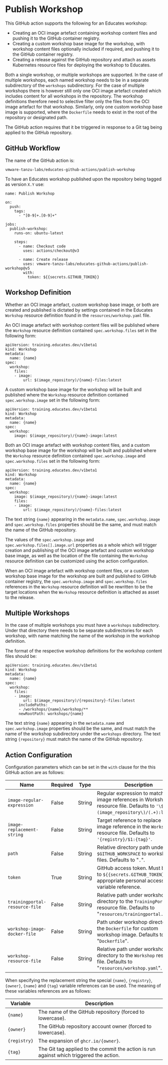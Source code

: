 Publish Workshop
================

This GitHub action supports the following for an Educates workshop:

* Creating an OCI image artefact containing workshop content files and pushing
  it to the GitHub container registry.
* Creating a custom workshop base image for the workshop, with workshop content
  files optionally included if required, and pushing it to the GitHub container
  registry.
* Creating a release against the GitHub repository and attach as assets
  Kubernetes resource files for deploying the workshop to Educates.

Both a single workshop, or multiple workshops are supported. In the case of
multiple workshops, each named workshop needs to be in a separate subdirectory
of the `workshops` subdirectory. For the case of multiple workshops there is
however still only one OCI image artefact created which includes content for all
workshops in the repository. The workshop definitions therefore need to
selective filter only the files from the OCI image artefact for that workshop.
Similarly, only one custom workshop base image is supported, where the
`Dockerfile` needs to exist in the root of the repository or designated path.

The GitHub action requires that it be triggered in response to a Git tag being
applied to the GitHub repository.

GitHub Workflow
---------------

The name of the GitHub action is:

```
vmware-tanzu-labs/educates-github-actions/publish-workshop
```

To have an Educates workshop published upon the repository being tagged as
version `X.Y` use:

```
name: Publish Workshop

on:
  push:
    tags:
      - "[0-9]+.[0-9]+"

jobs:
  publish-workshop:
    runs-on: ubuntu-latest

    steps:
      - name: Checkout code
        uses: actions/checkout@v3

      - name: Create release
        uses: vmware-tanzu-labs/educates-github-actions/publish-workshop@v5
        with:
          token: ${{secrets.GITHUB_TOKEN}}
```

Workshop Definition
-------------------

Whether an OCI image artefact, custom workshop base image, or both are created
and published is dictated by settings contained in the Educates `Workshop`
resource definition found in the `resources/workshop.yaml` file.

An OCI image artefact with workshop content files will be published where the
`Workshop` resource definition contained `spec.workshop.files` set in the
following form:

```
apiVersion: training.educates.dev/v1beta1
kind: Workshop
metadata:
  name: {name}
spec:
  workshop:
    files:
    - image:
        url: $(image_repository)/{name}-files:latest
```

A custom workshop base image for the workshop will be built and published where
the `Workshop` resource definition contained `spec.workshop.image` set in the
following form:

```
apiVersion: training.educates.dev/v1beta1
kind: Workshop
metadata:
  name: {name}
spec:
  workshop:
    image: $(image_repository)/{name}-image:latest
```

Both an OCI image artefact with workshop content files, and a custom workshop
base image for the workshop will be built and published where the `Workshop`
resource definition contained `spec.workshop.image` and `spec.workshop.files`
set in the following form:

```
apiVersion: training.educates.dev/v1beta1
kind: Workshop
metadata:
  name: {name}
spec:
  workshop:
    image: $(image_repository)/{name}-image:latest
    files:
    - image:
        url: $(image_repository)/{name}-files:latest
```

The text string `{name}` appearing in the `metadata.name`, `spec.workshop.image`
and `spec.workshop.files` properties should be the same, and must match the name
of the GitHub repository.

The values of the `spec.workshop.image` and `spec.workshop.files[].image.url`
properties as a whole which will trigger creation and publishing of the OCI
image artefact and custom workshop base image, as well as the location of the
file containing the `Workshop` resource definition can be customized using the
action configuration.

When an OCI image artefact with workshop content files, or a custom workshop
base image for the workshop are built and published to GitHub container
registry, the `spec.workshop.image` and `spec.workshop.files` references in the
`Workshop` resource definition will be rewritten to be the target locations when
the `Workshop` resource definition is attached as asset to the release.

Multiple Workshops
------------------

In the case of multiple workshops you must have a `workshops` subdirectory.
Under that directory there needs to be separate subdirectories for each
workshop, with name matching the name of the workshop in the workshop
definition.

The format of the respective workshop definitions for the workshop content
files should be:

```
apiVersion: training.educates.dev/v1beta1
kind: Workshop
metadata:
  name: {name}
spec:
  workshop:
    files:
    - image:
        url: $(image_repository)/{repository}-files:latest
      includePaths:
      - /workshops/{name}/workshop/**
      newRootPath: workshops/{name}
```

The text string `{name}` appearing in the `metadata.name` and
`spec.workshop.image` properties should be the same, and must match the name of
the workshop subdirectory under the `workshops` directory. The text string
`{repository}` must match the name of the GitHub repository.

Action Configuration
--------------------

Configuration parameters which can be set in the `with` clause for the this
GitHub action are as follows:

| Name                            | Required | Type     | Description                        |
|---------------------------------|----------|----------|------------------------------------|
| `image-regular-expression`      | False    | String   | Regular expression to match any image references in Workshop resource file. Defaults to `'\$\(image_repository\)/(.+):latest'`. |
| `image-replacement-string`      | False    | String   | Target reference to replace source image reference in the `Workshop` resource file. Defaults to `'{registry}/$1:{tag}'`. |
| `path`                          | False    | String   | Relative directory path under `$GITHUB_WORKSPACE` to workshop files. Defaults to "`.`". |
| `token`                         | True     | String   | GitHub access token. Must be set to `${{secrets.GITHUB_TOKEN}}` or appropriate personal access token variable reference. |
| `trainingportal-resource-file`  | False    | String   | Relative path under workshop directory to the `TrainingPortal` resource file. Defaults to "`resources/trainingportal.yaml`". |
| `workshop-image-docker-file`    | False    | String   | Path under workshop directory to the `Dockerfile` for custom workshop image. Defaults to "`Dockerfile`". |
| `workshop-resource-file`        | False    | String   | Relative path under workshop directory to the `Workshop` resource file. Defaults to "`resources/workshop.yaml`". |

 When specifying the replacement string the special `{name}`, `{registry}`, `{owner}`, `{name}` and `{tag}` variable references can be used. The meaning of these variables references are as follows:
 
 | Variable     | Description |
 |--------------|-------------|
 | `{name}`     | The name of the GitHub repository (forced to lowercase). |
 | `{owner}`    | The GitHub repository account owner (forced to lowercase). |
 | `{registry}` | The expansion of `ghcr.io/{owner}`. |
 | `{tag}`      | The Git tag applied to the commit the action is run against which triggered the action. |
